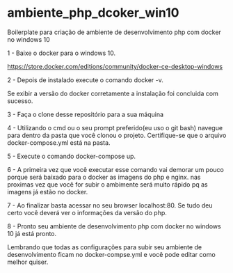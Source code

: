 # ambiente_php_dcoker_win10
Boilerplate para criação de ambiente de desenvolvimento php com docker no windows 10

1 - Baixe o docker para o windows 10. 

https://store.docker.com/editions/community/docker-ce-desktop-windows

2 - Depois de instalado execute o comando docker -v.

Se exibir a versão do docker corretamente a instalação foi concluida com sucesso.

3 - Faça o clone desse repositório para a sua máquina

4 - Utilizando o cmd ou o seu prompt preferido(eu uso o git bash) navegue para dentro da pasta que você clonou o projeto.
Certifique-se que o arquivo docker-compose.yml está na pasta.

5 -  Execute o comando docker-compose up.

6 - A primeira vez que você executar esse comando vai demorar um pouco porque será baixado para o docker as imagens do php e nginx.
nas proximas vez que você for subir o ambimente será muito rápido pq as imagens já estão no docker.

7 - Ao finalizar basta acessar no seu browser localhost:80. Se tudo deu certo você deverá ver o informações da versão do php.

8 - Pronto seu ambiente de desenvolvimento php com docker no windows 10 já está pronto.
 
Lembrando que todas as configurações para subir seu ambiente de desenvolvimento ficam no docker-compse.yml e você pode editar como melhor quiser.


